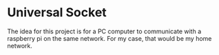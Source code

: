 # Universal Socket
The idea for this project is for a PC computer to communicate with a raspberry pi on the same network.
For my case, that would be my home network.
